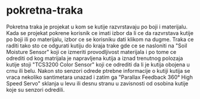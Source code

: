 # pokretna-traka

Pokretna traka je projekat u kom se kutije razvrstavaju po boji i materijalu. Kada se projekat pokrene korisnik ce imati izbor da li ce da razvrstava kutije po boji ili po materijalu, izbor ce se korisniku dati klikom na dugme. Traka ce raditi tako sto ce odgurati kutiju do kraja trake gde ce se nasloniti na "Soil Moisture Sensor" koji ce izmeriti provodljivost materijala i po tome ce odrediti od kog matrijala je napravljena kutija a iznad trenutnog polozaja kutije stoji "TCS3200 Color Sensor" koji ce odrediti da li je kutija obojena u crnu ili belu. Nakon sto senzori odrede ptrebne informacije o kutiji kutija se vraca nekoliko santimetara unazad i zatim ga "Parallax Feedback 360° High Speed Servo" sklanja u levu ili desnu stranu u zavisnosti od osobina kutije koje su senzori odredili.
